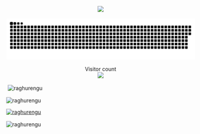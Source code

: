 <p align="center">
<img src="https://media.tenor.com/GfSX-u7VGM4AAAAC/coding.gif">
</p>
<a href=#><img src="contribution.svg"></a>
<p align="center"> 
  Visitor count<br>
  <img src="https://profile-counter.glitch.me/Raghurengu/count.svg" />
</p>


  <p>&nbsp;<img align="center" src="https://github-readme-stats.vishnuramv.vercel.app/api?username=raghurengu&show_icons=true" alt="raghurengu" /></p>



  <p><img align="center" src="https://github-readme-stats.vercel.app/api/top-langs/?username=raghurengu&layout=compact&hide=html" alt="raghurengu" /></p>




   <p align="left"> <a href="https://github.com/ryo-ma/github-profile-trophy"><img src="https://github-profile-trophy.vercel.app/?username=raghurengu" alt="raghurengu" /></a> </p>



   <p><img align="center" src="https://github-readme-streak-stats.herokuapp.com/?user=raghurengu&" alt="raghurengu" /></p>

